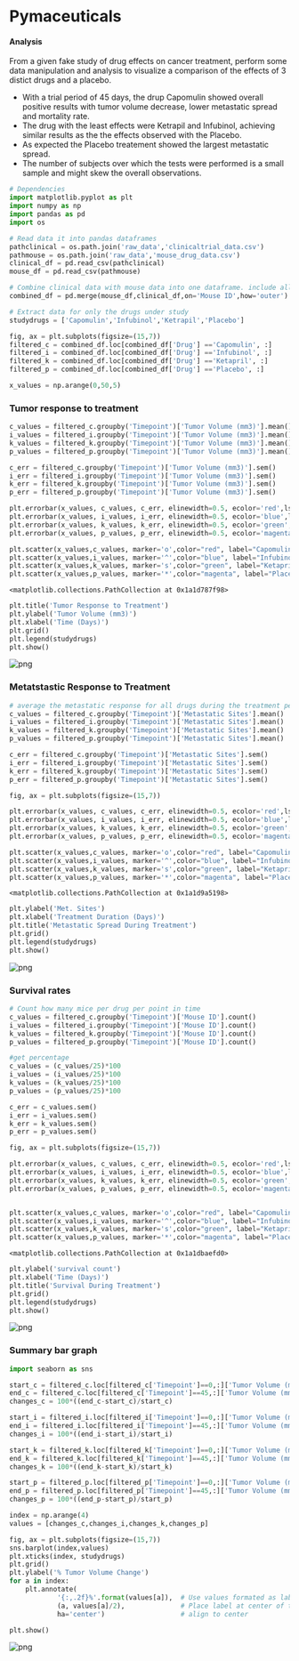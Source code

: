 
# Pymaceuticals

#### Analysis
From a given fake study of drug effects on cancer treatment, perform some data manipulation and analysis to visualize a comparison of the effects of 3 distict drugs and a placebo. 
- With a trial period of 45 days, the drup Capomulin showed overall positive results with tumor volume decrease, lower metastatic spread and mortality rate. 
- The drug with the least effects were Ketrapil and Infubinol, achieving similar results as the the effects observed with the Placebo.
- As expected the Placebo treatement showed the largest metastatic spread.
- The number of subjects over which the tests were performed is a small sample and might skew the overall observations.


```python
# Dependencies
import matplotlib.pyplot as plt
import numpy as np
import pandas as pd
import os
```


```python
# Read data it into pandas dataframes
pathclinical = os.path.join('raw_data','clinicaltrial_data.csv')
pathmouse = os.path.join('raw_data','mouse_drug_data.csv')
clinical_df = pd.read_csv(pathclinical)
mouse_df = pd.read_csv(pathmouse)
```


```python
# Combine clinical data with mouse data into one dataframe. include all rows
combined_df = pd.merge(mouse_df,clinical_df,on='Mouse ID',how='outer')
```


```python
# Extract data for only the drugs under study 
studydrugs = ['Capomulin','Infubinol','Ketrapil','Placebo']

fig, ax = plt.subplots(figsize=(15,7))
filtered_c = combined_df.loc[combined_df['Drug'] =='Capomulin', :]
filtered_i = combined_df.loc[combined_df['Drug'] =='Infubinol', :]
filtered_k = combined_df.loc[combined_df['Drug'] =='Ketapril', :]
filtered_p = combined_df.loc[combined_df['Drug'] =='Placebo', :]

x_values = np.arange(0,50,5)
```

### Tumor response to treatment


```python
c_values = filtered_c.groupby('Timepoint')['Tumor Volume (mm3)'].mean()
i_values = filtered_i.groupby('Timepoint')['Tumor Volume (mm3)'].mean()
k_values = filtered_k.groupby('Timepoint')['Tumor Volume (mm3)'].mean()
p_values = filtered_p.groupby('Timepoint')['Tumor Volume (mm3)'].mean()

c_err = filtered_c.groupby('Timepoint')['Tumor Volume (mm3)'].sem()
i_err = filtered_i.groupby('Timepoint')['Tumor Volume (mm3)'].sem()
k_err = filtered_k.groupby('Timepoint')['Tumor Volume (mm3)'].sem()
p_err = filtered_p.groupby('Timepoint')['Tumor Volume (mm3)'].sem()

plt.errorbar(x_values, c_values, c_err, elinewidth=0.5, ecolor='red',ls='dashed',lw=0.5,color='red')
plt.errorbar(x_values, i_values, i_err, elinewidth=0.5, ecolor='blue',ls='dashed',lw=0.5,color='blue')
plt.errorbar(x_values, k_values, k_err, elinewidth=0.5, ecolor='green',ls='dashed',lw=0.5,color='green')
plt.errorbar(x_values, p_values, p_err, elinewidth=0.5, ecolor='magenta',ls='dashed',lw=0.5,color='magenta')

plt.scatter(x_values,c_values, marker='o',color="red", label="Capomulin")
plt.scatter(x_values,i_values, marker='^',color="blue", label="Infubinol")
plt.scatter(x_values,k_values, marker='s',color="green", label="Ketapril")
plt.scatter(x_values,p_values, marker='*',color="magenta", label="Placebo")


```




    <matplotlib.collections.PathCollection at 0x1a1d787f98>




```python
plt.title('Tumor Response to Treatment')
plt.ylabel('Tumor Volume (mm3)')
plt.xlabel('Time (Days)')
plt.grid()
plt.legend(studydrugs)
plt.show()
```


![png](output_8_0.png)


### Metatstastic Response to Treatment


```python
# average the metastatic response for all drugs during the treatment period
c_values = filtered_c.groupby('Timepoint')['Metastatic Sites'].mean()
i_values = filtered_i.groupby('Timepoint')['Metastatic Sites'].mean()
k_values = filtered_k.groupby('Timepoint')['Metastatic Sites'].mean()
p_values = filtered_p.groupby('Timepoint')['Metastatic Sites'].mean()

c_err = filtered_c.groupby('Timepoint')['Metastatic Sites'].sem()
i_err = filtered_i.groupby('Timepoint')['Metastatic Sites'].sem()
k_err = filtered_k.groupby('Timepoint')['Metastatic Sites'].sem()
p_err = filtered_p.groupby('Timepoint')['Metastatic Sites'].sem()

fig, ax = plt.subplots(figsize=(15,7))

plt.errorbar(x_values, c_values, c_err, elinewidth=0.5, ecolor='red',ls='dashed',lw=0.5,color='red')
plt.errorbar(x_values, i_values, i_err, elinewidth=0.5, ecolor='blue',ls='dashed',lw=0.5,color='blue')
plt.errorbar(x_values, k_values, k_err, elinewidth=0.5, ecolor='green',ls='dashed',lw=0.5,color='green')
plt.errorbar(x_values, p_values, p_err, elinewidth=0.5, ecolor='magenta',ls='dashed',lw=0.5,color='magenta')

plt.scatter(x_values,c_values, marker='o',color="red", label="Capomulin")
plt.scatter(x_values,i_values, marker='^',color="blue", label="Infubinol")
plt.scatter(x_values,k_values, marker='s',color="green", label="Ketapril")
plt.scatter(x_values,p_values, marker='*',color="magenta", label="Placebo")
```




    <matplotlib.collections.PathCollection at 0x1a1d9a5198>




```python
plt.ylabel('Met. Sites')
plt.xlabel('Treatment Duration (Days)')
plt.title('Metastatic Spread During Treatment')
plt.grid()
plt.legend(studydrugs)
plt.show()
```


![png](output_11_0.png)


### Survival rates


```python
# Count how many mice per drug per point in time
c_values = filtered_c.groupby('Timepoint')['Mouse ID'].count()
i_values = filtered_i.groupby('Timepoint')['Mouse ID'].count()
k_values = filtered_k.groupby('Timepoint')['Mouse ID'].count()
p_values = filtered_p.groupby('Timepoint')['Mouse ID'].count()

#get percentage
c_values = (c_values/25)*100
i_values = (i_values/25)*100
k_values = (k_values/25)*100
p_values = (p_values/25)*100

c_err = c_values.sem()
i_err = i_values.sem()
k_err = k_values.sem()
p_err = p_values.sem()

fig, ax = plt.subplots(figsize=(15,7))

plt.errorbar(x_values, c_values, c_err, elinewidth=0.5, ecolor='red',ls='dashed',lw=0.5,color='red')
plt.errorbar(x_values, i_values, i_err, elinewidth=0.5, ecolor='blue',ls='dashed',lw=0.5,color='blue')
plt.errorbar(x_values, k_values, k_err, elinewidth=0.5, ecolor='green',ls='dashed',lw=0.5,color='green')
plt.errorbar(x_values, p_values, p_err, elinewidth=0.5, ecolor='magenta',ls='dashed',lw=0.5,color='magenta')


plt.scatter(x_values,c_values, marker='o',color="red", label="Capomulin")
plt.scatter(x_values,i_values, marker='^',color="blue", label="Infubinol")
plt.scatter(x_values,k_values, marker='s',color="green", label="Ketapril")
plt.scatter(x_values,p_values, marker='*',color="magenta", label="Placebo")
```




    <matplotlib.collections.PathCollection at 0x1a1dbaefd0>




```python
plt.ylabel('survival count')
plt.xlabel('Time (Days)')
plt.title('Survival During Treatment')
plt.grid()
plt.legend(studydrugs)
plt.show()
```


![png](output_14_0.png)


### Summary bar graph


```python
import seaborn as sns

start_c = filtered_c.loc[filtered_c['Timepoint']==0,:]['Tumor Volume (mm3)'].mean()
end_c = filtered_c.loc[filtered_c['Timepoint']==45,:]['Tumor Volume (mm3)'].mean()
changes_c = 100*((end_c-start_c)/start_c)

start_i = filtered_i.loc[filtered_i['Timepoint']==0,:]['Tumor Volume (mm3)'].mean()
end_i = filtered_i.loc[filtered_i['Timepoint']==45,:]['Tumor Volume (mm3)'].mean()
changes_i = 100*((end_i-start_i)/start_i)

start_k = filtered_k.loc[filtered_k['Timepoint']==0,:]['Tumor Volume (mm3)'].mean()
end_k = filtered_k.loc[filtered_k['Timepoint']==45,:]['Tumor Volume (mm3)'].mean()
changes_k = 100*((end_k-start_k)/start_k)

start_p = filtered_p.loc[filtered_p['Timepoint']==0,:]['Tumor Volume (mm3)'].mean()
end_p = filtered_p.loc[filtered_p['Timepoint']==45,:]['Tumor Volume (mm3)'].mean()
changes_p = 100*((end_p-start_p)/start_p)

index = np.arange(4)
values = [changes_c,changes_i,changes_k,changes_p]

fig, ax = plt.subplots(figsize=(15,7))
sns.barplot(index,values)
plt.xticks(index, studydrugs)
plt.grid()
plt.ylabel('% Tumor Volume Change')
for a in index:
    plt.annotate(
            '{:,.2f}%'.format(values[a]),  # Use values formated as label
            (a, values[a]/2),              # Place label at center of the bar
            ha='center')                   # align to center

plt.show()
```


![png](output_16_0.png)

